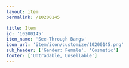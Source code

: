 ```yaml
---
layout: item
permalink: /10200145

title: Item
id: '10200145'
item_name: 'See-Through Bangs'
icon_url: 'item/icon/customize/10200145.png'
sub_header: ['Gender: Female', 'Cosmetic']
footer: ['Untradable, Unsellable']
---
```

